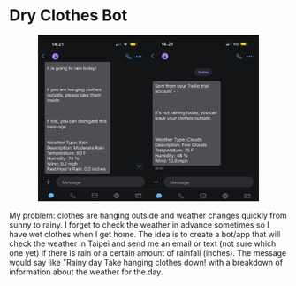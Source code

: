# Dry Clothes Bot

<div align="center">
    <img alt="Screenshot" src="files/dry_clothes_bot_3.png" width="400px" height="300px">
</div>

My problem: clothes are hanging outside and weather changes quickly from sunny to rainy. I forget to check the weather in advance sometimes so I have wet clothes when I get home. The idea is to create a bot/app that will check the weather in Taipei and send me an email or text (not sure which one yet) if there is rain or a certain amount of rainfall (inches). The message would say like "Rainy day Take hanging clothes down! with a breakdown of information about the weather for the day.



